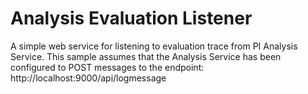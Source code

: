 # Analysis Evaluation Listener
A simple web service for listening to evaluation trace from PI Analysis Service.
This sample assumes that the Analysis Service has been configured to POST messages to the endpoint:
http://localhost:9000/api/logmessage
